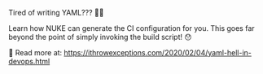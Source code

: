 Tired of writing YAML??? 🥴👹

Learn how NUKE can generate the CI configuration for you. This goes far beyond the point of simply invoking the build script! 😯

📖 Read more at: https://ithrowexceptions.com/2020/02/04/yaml-hell-in-devops.html
